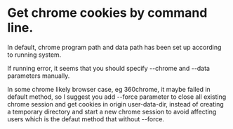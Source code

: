 # Get chrome cookies by command line.

In default, chrome program path and data path has been set up according to running system.

If running error, it seems that you should specify --chrome and --data parameters manually.

In some chrome likely browser case, eg 360chrome, it maybe failed in default method, 
so I suggest you add --force parameter to close all existing chrome session and get
cookies in origin user-data-dir, instead of creating a temporary directory and start
a new chrome session to avoid affecting users which is the defaut method that without
--force.
